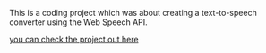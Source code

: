 This is a coding project which was about creating a text-to-speech converter using the Web Speech API.

[you can check the project out here](https://text-to-speech-oofeyang22.vercel.app)
